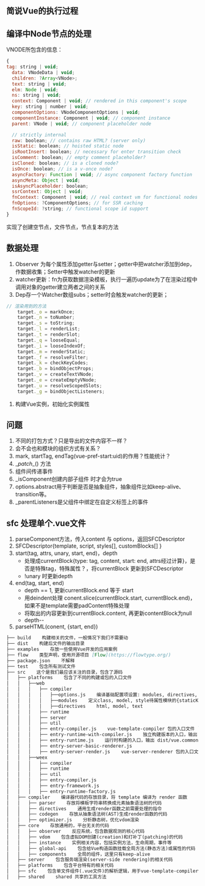 ## 简说Vue的执行过程

## 编译中Node节点的处理

VNODE所包含的信息：
```javascript
{
tag: string | void;
  data: VNodeData | void;
  children: ?Array<VNode>;
  text: string | void;
  elm: Node | void;
  ns: string | void;
  context: Component | void; // rendered in this component's scope
  key: string | number | void;
  componentOptions: VNodeComponentOptions | void;
  componentInstance: Component | void; // component instance
  parent: VNode | void; // component placeholder node

  // strictly internal
  raw: boolean; // contains raw HTML? (server only)
  isStatic: boolean; // hoisted static node
  isRootInsert: boolean; // necessary for enter transition check
  isComment: boolean; // empty comment placeholder?
  isCloned: boolean; // is a cloned node?
  isOnce: boolean; // is a v-once node?
  asyncFactory: Function | void; // async component factory function
  asyncMeta: Object | void;
  isAsyncPlaceholder: boolean;
  ssrContext: Object | void;
  fnContext: Component | void; // real context vm for functional nodes
  fnOptions: ?ComponentOptions; // for SSR caching
  fnScopeId: ?string; // functional scope id support
}
```
实现了创建空节点，文件节点，节点复本的方法

## 数据处理

1. Observer 为每个属性添加getter与setter；getter中把watcher添加到dep， 作数据收集；Setter中触发watcher的更新
2. watcher更新：fn为获取数据渲染模板，执行一遍历update为了在渲染过程中调用对象的getter建立两者之间的关系
3. Dep存一个Watcher数组subs；setter时会触发watcher的更新；



```javascript
// 渲染用到的方法
    target._o = markOnce;
    target._n = toNumber;
    target._s = toString;
    target._l = renderList;
    target._t = renderSlot;
    target._q = looseEqual;
    target._i = looseIndexOf;
    target._m = renderStatic;
    target._f = resolveFilter;
    target._k = checkKeyCodes;
    target._b = bindObjectProps;
    target._v = createTextVNode;
    target._e = createEmptyVNode;
    target._u = resolveScopedSlots;
    target._g = bindObjectListeners;
```

1. 构建Vue实例，初始化实例属性


## 问题
1. 不同的打包方式？只是导出的文件内容不一样？
2. 会不会也和模块的组织方式有关系？
3. mark, startTag, endTag(vue-pref-start:uid)的作用？性能统计？
4. \__patch__() 方法
5. 组件间传递事件
6. \_isComponent创建内部子组件 时才会为true
7. options.abstract用于判断是否是抽象组件，抽象组件比如keep-alive、transition等。
8. \_parentListeners是父组件中绑定在自定义标签上的事件

## sfc 处理单个.vue文件
1. parseComponent方法，传入content 与 options，返回SFCDescriptor
2. SFCDescriptor{template, script, styles[], customBlocks[] }
3. start(tag, attrs, unary, start, end)，depth
    - 处理成currentBlock{type: tag, content, start: end, attrs经过计算}，是否是特殊tag，特殊属性？，将currentBlock 更新到SFCDescriptor
    - !unary 时更新depth
4. end(tag, start, end)
    - depth == 1, 更新currentBlock.end 等于 start
    - 用deindent处理 conent.slice(currentBlock.start, currentBlock.end)，如果不是template需要padContent特殊处理
    - 将取出的内容更新到currentBlock.content, 再更新contentBlock为null
    - depth--
5. parseHTML(conent, {start, end})



```md
├── build    构建相关的文件，一般情况下我们不需要动
├── dist    构建后文件的输出目录
├── examples    存放一些使用Vue开发的应用案例
├── flow    类型声明，使用开源项目 [Flow](https://flowtype.org/)
├── package.json    不解释
├── test    包含所有测试文件
├── src    这个是我们最应该关注的目录，包含了源码
│   ├── platforms    包含了不同的构建或包的入口文件
│   │   ├──web
│   │   │   ├── compiler
│   │   │   │   ├──options.js    编译基础配置项设置: modules, directives, isPreTag方法, mustUseProp表单元素判断, canBeLeftOpenTag, isReservedTag, getTagNamespace, staticKeys
│   │   │   │   ├──modules    定义class, model, style待属性模块的{staticKeys, transformNode, getData}
│   │   │   │   ├──directives    html, model, text
│   │   │   ├── runtime
│   │   │   ├── server
│   │   │   ├── util
│   │   │   ├── entry-compiler.js    vue-template-compiler 包的入口文件 `compiler`
│   │   │   ├── entry-runtime-with-compiler.js    独立构建版本的入口，输出 dist/vue.js，它包含模板(template)到render函数的编译器 `runtime & compiler`
│   │   │   ├── entry-runtime.js    运行时构建的入口，输出 dist/vue.common.js 文件，不包含模板(template)到render函数的编译器，所以不支持 `template` 选项，我们使用vue默认导出的就是这个运行时的版本。大家使用的时候要注意 `runtime 用于webapck 和 browserify 的bundlers`
│   │   │   ├── entry-server-basic-renderer.js
│   │   │   ├── entry-server-render.js    vue-server-renderer 包的入口文件 `web server render`
│   │   ├──weex
│   │   │   ├── compiler
│   │   │   ├── runtime
│   │   │   ├── util
│   │   │   ├── entry-compiler.js
│   │   │   ├── entry-framework.js
│   │   │   ├── entry-runtime-factory.js
│   ├── compiler    编译器代码的存放目录，将 template 编译为 render 函数
│   │   ├── parser    存放将模板字符串转换成元素抽象语法树的代码
│   │   ├── directives    通用生成render函数之前需要处理的指令
│   │   ├── codegen    存放从抽象语法树(AST)生成render函数的代码
│   │   ├── optimizer.js    分析静态树，优化vdom渲染
│   ├── core    存放通用的，平台无关的代码
│   │   ├── observer    反应系统，包含数据观测的核心代码
│   │   ├── vdom    包含虚拟DOM创建(creation)和打补丁(patching)的代码
│   │   ├── instance    实例相关内容，包括实例方法，生命周期，事件等
│   │   ├── global-api    包含给Vue构造函数挂载全局方法(静态方法)或属性的代码
│   │   ├── components    全局的组件，这里只有keep-alive
│   ├── server    包含服务端渲染(server-side rendering)的相关代码
│   ├── platforms    包含平台特有的相关代码
│   ├── sfc    包含单文件组件(.vue文件)的解析逻辑，用于vue-template-compiler包
│   ├── shared    shared 共享的工具方法

```

